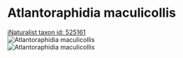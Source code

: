 
Atlantoraphidia maculicollis
============================
  
[iNaturalist taxon id: 525161](https://www.inaturalist.org/taxa/525161)  
![Atlantoraphidia maculicollis](https://inaturalist-open-data.s3.amazonaws.com/photos/71988247/medium.jpeg)  
![Atlantoraphidia maculicollis](https://inaturalist-open-data.s3.amazonaws.com/photos/71988269/medium.jpeg)